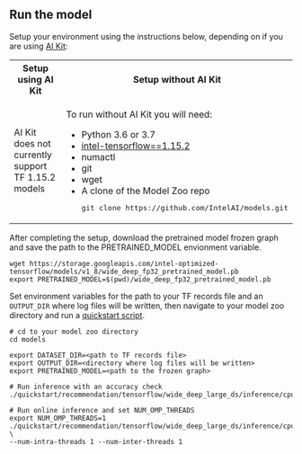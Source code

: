 <!--- 50. AI Kit -->
## Run the model

Setup your environment using the instructions below, depending on if you are
using [AI Kit](/docs/general/tensorflow/AIKit.md):

<table>
  <tr>
    <th>Setup using AI Kit</th>
    <th>Setup without AI Kit</th>
  </tr>
  <tr>
    <td>
      <p>AI Kit does not currently support TF 1.15.2 models</p>
    </td>
    <td>
      <p>To run without AI Kit you will need:</p>
      <ul>
        <li>Python 3.6 or 3.7
        <li><a href="https://pypi.org/project/intel-tensorflow/1.15.2/">intel-tensorflow==1.15.2</a>
        <li>numactl
        <li>git
        <li>wget
        <li>A clone of the Model Zoo repo<br />
        <pre>git clone https://github.com/IntelAI/models.git</pre>
      </ul>
    </td>
  </tr>
</table>

After completing the setup, download the pretrained model frozen graph
and save the path to the PRETRAINED_MODEL envionment variable.
```
wget https://storage.googleapis.com/intel-optimized-tensorflow/models/v1_8/wide_deep_fp32_pretrained_model.pb
export PRETRAINED_MODEL=$(pwd)/wide_deep_fp32_pretrained_model.pb
```

Set environment variables for the path to your TF records file and an
`OUTPUT_DIR` where log files will be written, then navigate to your model
zoo directory and run a [quickstart script](#quick-start-scripts).

```
# cd to your model zoo directory
cd models

export DATASET_DIR=<path to TF records file>
export OUTPUT_DIR=<directory where log files will be written>
export PRETRAINED_MODEL=<path to the frozen graph>

# Run inference with an accuracy check
./quickstart/recommendation/tensorflow/wide_deep_large_ds/inference/cpu/fp32/fp32_accuracy.sh

# Run online inference and set NUM_OMP_THREADS
export NUM_OMP_THREADS=1
./quickstart/recommendation/tensorflow/wide_deep_large_ds/inference/cpu/fp32/fp32_online_inference.sh \
--num-intra-threads 1 --num-inter-threads 1
```
